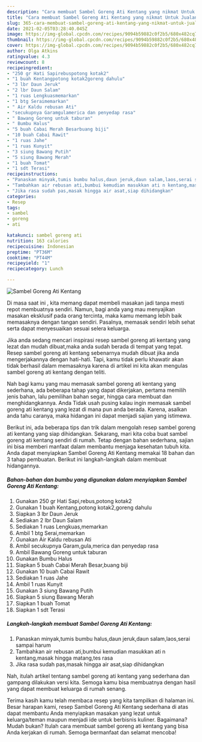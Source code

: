 ```yaml
---
description: "Cara membuat Sambel Goreng Ati Kentang yang nikmat Untuk Jualan"
title: "Cara membuat Sambel Goreng Ati Kentang yang nikmat Untuk Jualan"
slug: 365-cara-membuat-sambel-goreng-ati-kentang-yang-nikmat-untuk-jualan
date: 2021-02-05T03:28:40.045Z
image: https://img-global.cpcdn.com/recipes/9094b59882c0f2b5/680x482cq70/sambel-goreng-ati-kentang-foto-resep-utama.jpg
thumbnail: https://img-global.cpcdn.com/recipes/9094b59882c0f2b5/680x482cq70/sambel-goreng-ati-kentang-foto-resep-utama.jpg
cover: https://img-global.cpcdn.com/recipes/9094b59882c0f2b5/680x482cq70/sambel-goreng-ati-kentang-foto-resep-utama.jpg
author: Olga Atkins
ratingvalue: 4.3
reviewcount: 8
recipeingredient:
- "250 gr Hati Sapirebuspotong kotak2"
- "1 buah Kentangpotong kotak2goreng dahulu"
- "3 lbr Daun Jeruk"
- "2 lbr Daun Salam"
- "1 ruas Lengkuasmemarkan"
- "1 btg Seraimemarkan"
- " Air Kaldu rebusan Ati"
- "secukupnya Garamgulamerica dan penyedap rasa"
- " Bawang Goreng untuk taburan"
- " Bumbu Halus"
- "5 buah Cabai Merah Besarbuang biji"
- "10 buah Cabai Rawit"
- "1 ruas Jahe"
- "1 ruas Kunyit"
- "3 siung Bawang Putih"
- "5 siung Bawang Merah"
- "1 buah Tomat"
- "1 sdt Terasi"
recipeinstructions:
- "Panaskan minyak,tumis bumbu halus,daun jeruk,daun salam,laos,serai sampai harum"
- "Tambahkan air rebusan ati,bumbui kemudian masukkan ati n kentang,masak hingga matang,tes rasa"
- "Jika rasa sudah pas,masak hingga air asat,siap dihidangkan"
categories:
- Resep
tags:
- sambel
- goreng
- ati

katakunci: sambel goreng ati 
nutrition: 163 calories
recipecuisine: Indonesian
preptime: "PT36M"
cooktime: "PT44M"
recipeyield: "1"
recipecategory: Lunch

---
```



![Sambel Goreng Ati Kentang](https://img-global.cpcdn.com/recipes/9094b59882c0f2b5/680x482cq70/sambel-goreng-ati-kentang-foto-resep-utama.jpg)

Di masa  saat ini , kita memang dapat membeli masakan jadi tanpa mesti repot membuatnya sendiri. Namun, bagi anda yang mau menyajikan masakan eksklusif pada orang tercinta, maka kamu memang lebih baik memasaknya dengan tangan sendiri. Pasalnya, memasak sendiri lebih sehat serta dapat menyesuaikan sesuai selera keluarga.

Jika anda sedang mencari inspirasi resep sambel goreng ati kentang yang lezat dan mudah dibuat,maka anda sudah berada di tempat yang tepat. Resep sambel goreng ati kentang  sebenarnya mudah dibuat jika anda mengerjakannya dengan hati-hati. Tapi, kamu tidak perlu khawatir akan tidak berhasil dalam memasaknya 
karena di artikel ini kita akan mengulas sambel goreng ati kentang dengan teliti.  



Nah bagi kamu yang mau memasak sambel goreng ati kentang yang sederhana, ada beberapa tahap yang dapat dikerjakan, pertama memilih jenis bahan, lalu pemilihan bahan segar, hingga cara membuat dan menghidangkannya. Anda Tidak usah pusing kalau ingin memasak sambel goreng ati kentang yang lezat di mana pun anda berada. Karena, asalkan anda  tahu caranya, maka hidangan ini dapat menjadi sajian yang istimewa.

Berikut ini, ada beberapa tips dan trik dalam mengolah resep sambel goreng ati kentang yang siap dihidangkan. Sekarang, mari kita coba buat sambel goreng ati kentang sendiri di rumah. Tetap dengan bahan sederhana, sajian ini bisa memberi manfaat dalam membantu menjaga kesehatan tubuh kita. Anda dapat menyiapkan Sambel Goreng Ati Kentang memakai 18 bahan dan 3 tahap pembuatan. Berikut ini langkah-langkah dalam membuat hidangannya.

<!--inarticleads1-->

##### Bahan-bahan dan bumbu yang digunakan dalam menyiapkan Sambel Goreng Ati Kentang:

1. Gunakan 250 gr Hati Sapi,rebus,potong kotak2
1. Gunakan 1 buah Kentang,potong kotak2,goreng dahulu
1. Siapkan 3 lbr Daun Jeruk
1. Sediakan 2 lbr Daun Salam
1. Sediakan 1 ruas Lengkuas,memarkan
1. Ambil 1 btg Serai,memarkan
1. Gunakan  Air Kaldu rebusan Ati
1. Ambil secukupnya Garam,gula,merica dan penyedap rasa
1. Ambil  Bawang Goreng untuk taburan
1. Gunakan  Bumbu Halus
1. Siapkan 5 buah Cabai Merah Besar,buang biji
1. Gunakan 10 buah Cabai Rawit
1. Sediakan 1 ruas Jahe
1. Ambil 1 ruas Kunyit
1. Gunakan 3 siung Bawang Putih
1. Siapkan 5 siung Bawang Merah
1. Siapkan 1 buah Tomat
1. Siapkan 1 sdt Terasi




<!--inarticleads2-->

##### Langkah-langkah membuat Sambel Goreng Ati Kentang:

1. Panaskan minyak,tumis bumbu halus,daun jeruk,daun salam,laos,serai sampai harum
1. Tambahkan air rebusan ati,bumbui kemudian masukkan ati n kentang,masak hingga matang,tes rasa
1. Jika rasa sudah pas,masak hingga air asat,siap dihidangkan




Nah, itulah artikel tentang  sambel goreng ati kentang  yang sederhana dan gampang dilakukan versi kita. Semoga kamu bisa membuatnya dengan hasil yang dapat membuat keluarga di rumah senang. 

Terima kasih kamu telah membaca resep yang kita tampilkan di halaman ini. Besar harapan kami, resep  Sambel Goreng Ati Kentang sederhana di atas dapat membantu Anda menyiapkan masakan yang lezat untuk keluarga/teman maupun menjadi ide untuk berbisnis kuliner. Bagaimana? Mudah bukan? Itulah cara membuat sambel goreng ati kentang yang bisa Anda kerjakan di rumah. Semoga bermanfaat dan selamat mencoba!

